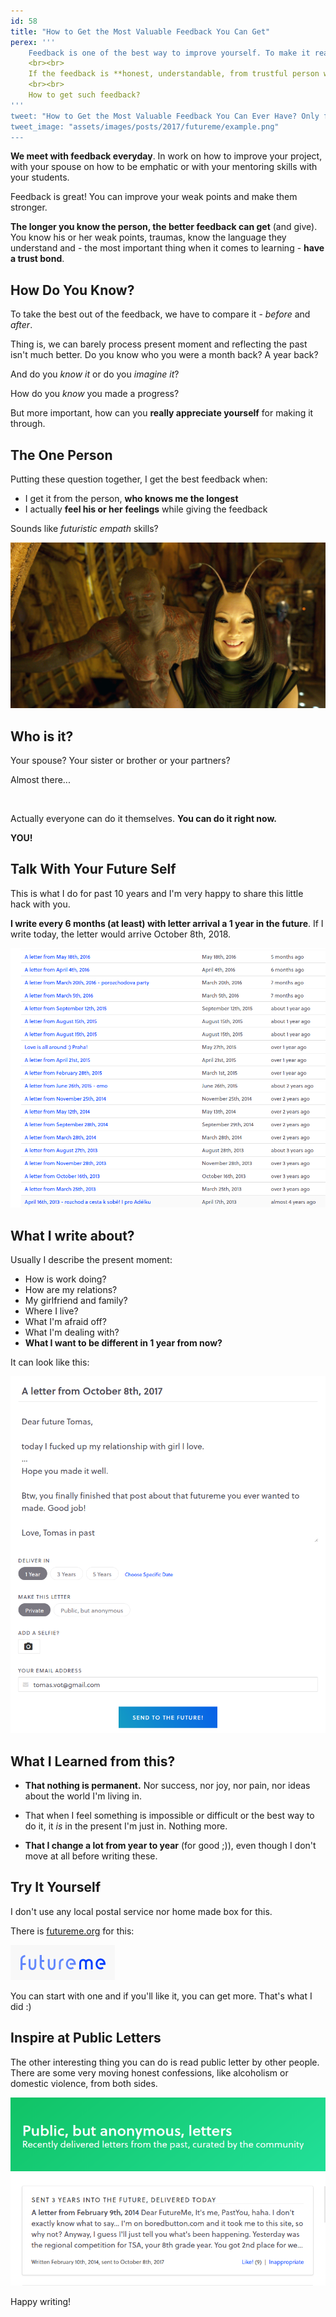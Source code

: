 ```yaml
---
id: 58
title: "How to Get the Most Valuable Feedback You Can Get"
perex: '''
    Feedback is one of the best way to improve yourself. To make it really work it have to be able to get to you. "That's wrong" usually doesn't work as the person giving the feedback intended.
    <br><br>
    If the feedback is **honest, understandable, from trustful person who knows your history and values** it can make your mind shine for the brighter future with gratitude.
    <br><br>
    How to get such feedback?
'''
tweet: "How to Get the Most Valuable Feedback You Can Ever Have? Only from your @futureme #selfdevelopment #feedback"
tweet_image: "assets/images/posts/2017/futureme/example.png"
---
```


**We meet with feedback everyday**. In work on how to improve your project, with your spouse on how to be emphatic or with your mentoring skills with your students.

Feedback is great! You can improve your weak points and make them stronger.

**The longer you know the person, the better feedback can get** (and give). You know his or her weak points, traumas, know the language they understand and - the most important thing when it comes to learning - **have a trust bond**.


## How Do You Know?

To take the best out of the feedback, we have to compare it - *before* and *after*.

Thing is, we can barely process present moment and reflecting the past isn't much better. Do you know who you were a month back? A year back?

And do you *know it* or do you *imagine it*?

How do you *know* you made a progress?

But more important, how can you **really appreciate yourself** for making it through.


## The One Person

Putting these question together, I get the best feedback when:

- I get it from the person, **who knows me the longest**
- I actually **feel his or her feelings** while giving the feedback

Sounds like *futuristic empath* skills?

<img src="/assets/images/posts/2017/futureme/empath.jpg" class="img-thumbnail">


## Who is it?

Your spouse? Your sister or brother or your partners?

Almost there...

<br>

Actually everyone can do it themselves. **You can do it right now.**

**YOU!**


## Talk With Your Future Self


This is what I do for past 10 years and I'm very happy to share this little hack with you.

**I write every 6 months (at least) with letter arrival a 1 year in the future**. If I write today, the letter would arrive October 8th, 2018.

<img src="/assets/images/posts/2017/futureme/past.png" class="img-thumbnail">


## What I write about?

Usually I describe the present moment:

- How is work doing?
- How are my relations?
- My girlfriend and family?
- Where I live?
- What I'm afraid off?
- What I'm dealing with?
- **What I want to be different in 1 year from now?**


It can look like this:

<img src="/assets/images/posts/2017/futureme/example.png" class="img-thumbnail">


## What I Learned from this?


- **That nothing is permanent.** Nor success, nor joy, nor pain, nor ideas about the world I'm living in.

- That when I feel something is impossible or difficult or the best way to do it, it *is* in the present I'm just in. Nothing more.

- **That I change a lot from year to year** (for good ;)), even though I don't move at all before writing these.



## Try It Yourself


I don't use any local postal service nor home made box for this.

There is [futureme.org](https://www.futureme.org) for this:

<img src="/assets/images/posts/2017/futureme/logo.png" class="img-thumbnail">

You can start with one and if you'll like it, you can get more. That's what I did :)


## Inspire at Public Letters

The other interesting thing you can do is read public letter by other people. There are some very moving honest confessions, like alcoholism or domestic violence, from both sides.

<img src="/assets/images/posts/2017/futureme/public.png" class="img-thumbnail">


Happy writing!
